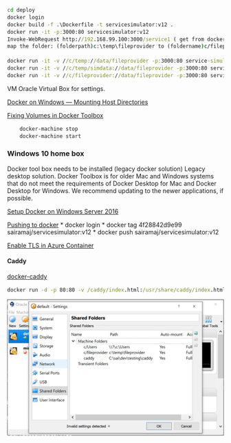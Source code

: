 ```cmd
cd deploy
docker login
docker build -f .\Dockerfile -t servicesimulator:v12 .
docker run -it -p:3000:80 servicesimulator:v12
Invoke-WebRequest http://192.168.99.100:3000/service1 ( get from docker inspect)
map the folder: (folderpath)c:\temp\fileprovider to (foldername)c/fileprovider  ( Note: see no : in the folder name)

docker run -it -v //c/temp://data/fileprovider -p:3000:80 service-simulator:latest
docker run -it -v //c/temp/simdata://data/fileprovider -p:3000:80 servicesimulator:v12
docker run -it -v //c/fileprovider://data/fileprovider -p:3000:80 service-simulator:latest /bin/sh
```

VM Oracle Virtual Box for settings.

[Docker on Windows — Mounting Host Directories](https://rominirani.com/docker-on-windows-mounting-host-directories-d96f3f056a2c)

[Fixing Volumes in Docker Toolbox](https://medium.com/@Charles_Stover/fixing-volumes-in-docker-toolbox-4ad5ace0e572)
```cmd
    docker-machine stop
    docker-machine start
```
### Windows 10 home box
Docker tool box needs to be installed (legacy docker solution)
Legacy desktop solution. Docker Toolbox is for older Mac and Windows systems that do not meet the requirements of Docker Desktop for Mac and Docker Desktop for Windows. We recommend updating to the newer applications, if possible.

[Setup Docker on Windows Server 2016](https://blog.couchbase.com/setup-docker-windows-server-2016/)

[Pushing to docker](https://ropenscilabs.github.io/r-docker-tutorial/04-Dockerhub.html)
    * docker login
    * docker tag 4f28842d9e99 sairamaj/servicesimulator:v12
    * docker push sairamaj/servicesimulator:v12

[Enable TLS in Azure Container](https://www.antstack.io/blog/how-to-enable-tls-for-hasura-graphql-engine-in-azure-caddy/)

#### Caddy
[docker-caddy](https://hub.docker.com/_/caddy)

```cmd
docker run -d -p 80:80 -v /caddy/index.html:/usr/share/caddy/index.html -v caddy_data:/data caddy
```

![Setting up Shared folder in Windows-10 Docker ToolBox](./doc/images/Windows!0_DockerToolBox_SharedFolder_Setup.PNG)